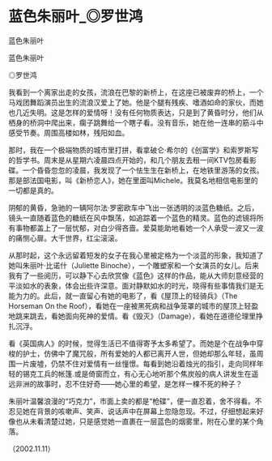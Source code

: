 # 蓝色朱丽叶_◎罗世鸿

蓝色朱丽叶

蓝色朱丽叶

◎罗世鸿

我看到一个离家出走的女孩，流浪在巴黎的新桥上，在这座已被废弃的桥上，一个马戏团舞蹈演员出生的流浪汉爱上了她。他是个腿有残疾、嗜酒如命的家伙，而她也几近失明。这是怎样的爱情呀！没有任何物质表达，只是到了黄昏时分，他们从栖身的桥洞中爬出来，瘸子跳舞给一个瞎子看。没有音乐，她在他一连串的筋斗中感受节奏。周围高楼如林，残阳如血。

那时，我在一个极端物质的城市里打拼，看拿破仑·希尔的《创富学》和索罗斯写的哲学书。周末是从星期六凌晨四点开始的，和几个朋友去租一间KTV包房看影碟。一个昏昏忽忽的凌晨，我发现了一个怯生生在新桥上，在地铁里游荡的女孩。那是部法国电影，叫《新桥恋人》，她在里面叫Michele。我莫名地相信电影里的一切都是真的。

阴郁的黄昏，急驰的一辆阿尔法·罗密欧车中飞出一张透明的淡蓝色糖纸。之后，镜头一直随着蓝色的糖纸在风中飘荡，如追踪着一个蓝色的精灵。蓝色的滤镜将所有事物都盖上了一层忧郁，对白少得吝啬。爱莫能助地看她一个人承受一波又一波的痛恻心扉。大千世界，红尘滚滚。

从那时起，这个永远留着短发的女子在我心里被定格为一个淡蓝的形象，我知道了她叫朱丽叶·比诺什（Juliette Binoche），一个雕塑家和一个女演员的女儿。后来我有了一些阅历，可以静下心去欣赏像《蓝色》这样的作品，能从大师刻意经营的平淡如水的表象，体会出些许深意。面对静默如水的时光，晓得有些事情我们是无能为力的。此后，就一直留心有她的电影了，看《屋顶上的轻骑兵》（The Horseman On the Roof），看她在一座被黑死病和战争笼罩的城市的屋顶上轻盈地跳来跳去，看她面向死神的爱情。看《毁灭》（Damage），看她在道德伦理里挣扎沉浮。

看《英国病人》的时候，觉得生活已不值得寄予太多希望了。而她是个在战争中穿梭的护士，仿佛中了魔咒般，所有爱她的人都已离开人世，但她却那么年轻，虽周围一片废墟，仍禁不住对爱情有一丝憧憬。每看到她沿着烛光的指引，走向同样年轻的锡克工兵的帐篷.或是倚窗而立，有心无心地听那个焦炭般的病人讲发生在遥远非洲的故事时，忍不住好奇——她心里的希望，是怎样一棵不死的种子？

朱丽叶温馨浪漫的“巧克力”，市面上卖的都是“枪碟”，便一直忍着，舍不得看。不忍见她在背景的咳嗽声、笑声、说话声中在屏幕上忽隐忽现。不过，仔细想起来好像也从未看清楚过她，只是感觉她一直裹在一层蓝色的烟雾里，附在心里的某个角落。

（2002.11.11）